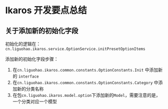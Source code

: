 # Ikaros 开发要点总结

## 关于添加新的初始化字段
初始化的逻辑在：`cn.liguohao.ikaros.service.OptionService.initPresetOptionItems`

添加新的初始化字段步骤：
1. 在`cn.liguohao.ikaros.common.constants.OptionConstants.Init` 中添加新的 `interface`
2. 在`cn.liguohao.ikaros.common.constants.OptionConstants.Category` 中添加新的分类名称
3. 在包`cn.liguohao.ikaros.model.option`下添加新的`Model`，需要注意的是，一个分类对应一个模型